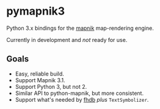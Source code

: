 
# pymapnik3

Python 3.x bindings for the [mapnik](https://github.com/mapnik/mapnik)
map-rendering engine.

Currently in development and *not* ready for use.

## Goals

 * Easy, reliable build.
 * Support Mapnik 3.1.
 * Support Python 3, but not 2.
 * Similar API to python-mapnik, but more consistent.
 * Support what's needed by [fhdb](https://github.com/larsga/fhdb) 
   *plus* `TextSymbolizer`.
